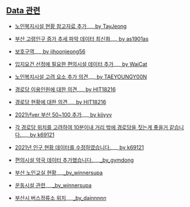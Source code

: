 ## [Data 관련](https://github.com/pwjdgus/Data_Analytics_for_Age_friendly_busan/labels/Data%20%EA%B4%80%EB%A0%A8)

- [노인복지시설 현황 참고자료 추가](https://github.com/pwjdgus/Data_Analytics_for_Age_friendly_busan/issues/115)___[ by TayJeong](https://github.com/TayJeong)

- [부산 고령인구 증가 추세 파악 데이터 최신화](https://github.com/pwjdgus/Data_Analytics_for_Age_friendly_busan/issues/117)___[ by as1901as](https://github.com/as1901as)

- [보호구역](https://github.com/pwjdgus/Data_Analytics_for_Age_friendly_busan/issues/126)___[ by jihoonjeong56](https://github.com/jihoonjeong56)

- [입지요건 선정에 필요한 편의시설 데이터 추가](https://github.com/pwjdgus/Data_Analytics_for_Age_friendly_busan/issues/128)___[ by WaiCat](https://github.com/WaiCat)

- [노인복지시설 고려 요소 추가 의견](https://github.com/pwjdgus/Data_Analytics_for_Age_friendly_busan/issues/133)___[ by TAEYOUNGY00N](https://github.com/TAEYOUNGY00N)

- [경로당 이용인원에 대한 의견](https://github.com/pwjdgus/Data_Analytics_for_Age_friendly_busan/issues/168)___[ by HIT18216](https://github.com/HIT18216)

- [경로당 현황에 대한 의견](https://github.com/pwjdgus/Data_Analytics_for_Age_friendly_busan/issues/169)___[ by HIT18216](https://github.com/HIT18216)

- [2021년ver 부산 50~100  추가](https://github.com/pwjdgus/Data_Analytics_for_Age_friendly_busan/issues/220)___[ by kjjyyy](https://github.com/kjjyyy)

- [각 경로당 위치를 고려하여 10분이내 거리 밖에 경로당을 짓는게 좋을거 같습니다.](https://github.com/pwjdgus/Data_Analytics_for_Age_friendly_busan/issues/232)___[ by k69121](https://github.com/k69121)

- [2021년 인구 현황 데이터를 수정하였습니다.](https://github.com/pwjdgus/Data_Analytics_for_Age_friendly_busan/issues/244)___[ by k69121](https://github.com/k69121)

- [편의시설 약국 데이터 추가했습니다.](https://github.com/pwjdgus/Data_Analytics_for_Age_friendly_busan/issues/284)___[_by_gymdong](https://github.com/gymdong)

- [부산 노인교실 현황](https://github.com/pwjdgus/Data_Analytics_for_Age_friendly_busan/issues/285)___[_by_winnersupa](https://github.com/winnersupa)

- [운동시설 관련](https://github.com/pwjdgus/Data_Analytics_for_Age_friendly_busan/issues/309)___[_by_winnersupa](https://github.com/winnersupa)

- [부산시 버스정류소 위치](https://github.com/pwjdgus/Data_Analytics_for_Age_friendly_busan/pull/314)___[_by_dainnnnn](https://github.com/dainnnnn)
